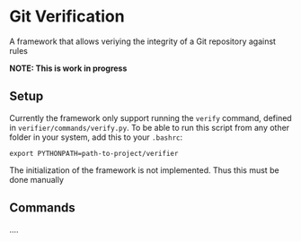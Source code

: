 # Git Verification

A framework that allows veriying the integrity of a Git repository against rules

**NOTE: This is work in progress**

## Setup
Currently the framework only support running the `verify` command, defined in `verifier/commands/verify.py`. To be able to run this script from any other folder in your system, add this to your `.bashrc`:
```
export PYTHONPATH=path-to-project/verifier
```
The initialization of the framework is not implemented. Thus this must be done manually


## Commands
....


